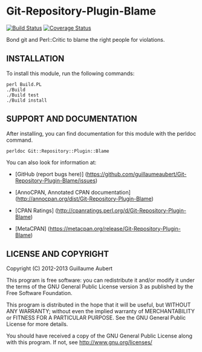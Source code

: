 Git-Repository-Plugin-Blame
===========================

[![Build Status](https://travis-ci.org/guillaumeaubert/Git-Repository-Plugin-Blame.png?branch=master)](https://travis-ci.org/guillaumeaubert/Git-Repository-Plugin-Blame)
[![Coverage Status](https://coveralls.io/repos/guillaumeaubert/Git-Repository-Plugin-Blame/badge.png?branch=master)](https://coveralls.io/r/guillaumeaubert/Git-Repository-Plugin-Blame?branch=master)

Bond git and Perl::Critic to blame the right people for violations.


INSTALLATION
------------

To install this module, run the following commands:

	perl Build.PL
	./Build
	./Build test
	./Build install


SUPPORT AND DOCUMENTATION
-------------------------

After installing, you can find documentation for this module with the
perldoc command.

	perldoc Git::Repository::Plugin::Blame


You can also look for information at:

 * [GitHub (report bugs here)]
   (https://github.com/guillaumeaubert/Git-Repository-Plugin-Blame/issues)

 * [AnnoCPAN, Annotated CPAN documentation]
   (http://annocpan.org/dist/Git-Repository-Plugin-Blame)

 * [CPAN Ratings]
   (http://cpanratings.perl.org/d/Git-Repository-Plugin-Blame)

 * [MetaCPAN]
   (https://metacpan.org/release/Git-Repository-Plugin-Blame)


LICENSE AND COPYRIGHT
---------------------

Copyright (C) 2012-2013 Guillaume Aubert

This program is free software: you can redistribute it and/or modify it under
the terms of the GNU General Public License version 3 as published by the Free
Software Foundation.

This program is distributed in the hope that it will be useful, but WITHOUT ANY
WARRANTY; without even the implied warranty of MERCHANTABILITY or FITNESS FOR A
PARTICULAR PURPOSE. See the GNU General Public License for more details.

You should have received a copy of the GNU General Public License along with
this program. If not, see http://www.gnu.org/licenses/

